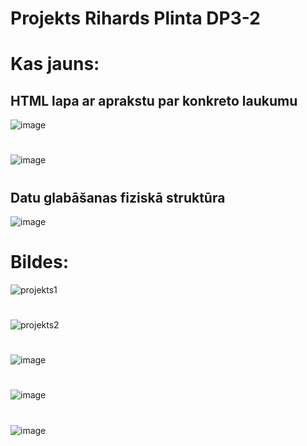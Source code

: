 # Projekts Rihards Plinta DP3-2
# Kas jauns:
## HTML lapa ar aprakstu par konkreto laukumu
![image](https://github.com/21DP2RPlin/WEB-projekts/assets/106649131/bb817fd5-c5dc-40bb-b778-49ae5fbfce7f)
#
![image](https://github.com/21DP2RPlin/WEB-projekts/assets/106649131/c1df379d-a774-4f1c-bbb7-c98e8f47fc59)
#
## Datu glabāšanas fiziskā struktūra
![image](https://github.com/21DP2RPlin/WEB-projekts/assets/106649131/09a67fee-0ec3-4803-9057-62db1dc98bd0)
#

# Bildes:
![projekts1](https://github.com/21DP2RPlin/WEB-projekts/assets/106649131/9aa173d9-357c-4f53-81b0-a9dd9116611a)
#
![projekts2](https://github.com/21DP2RPlin/WEB-projekts/assets/106649131/2009e41f-ee98-4ab0-a158-f54fb77d2431)
#
![image](https://github.com/21DP2RPlin/WEB-projekts/assets/106649131/b072154c-7940-4a92-87e2-b3219c1cc161)
#
![image](https://github.com/21DP2RPlin/WEB-projekts/assets/106649131/bb817fd5-c5dc-40bb-b778-49ae5fbfce7f)
#
![image](https://github.com/21DP2RPlin/WEB-projekts/assets/106649131/c1df379d-a774-4f1c-bbb7-c98e8f47fc59)




